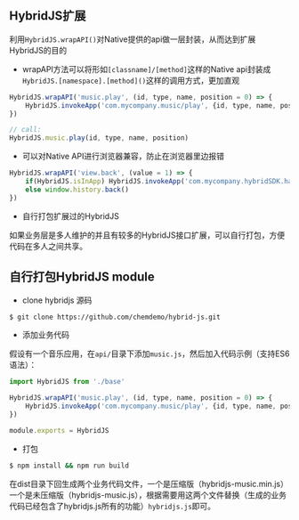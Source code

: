 ## HybridJS扩展

利用`HybridJS.wrapAPI()`对Native提供的api做一层封装，从而达到扩展HybridJS的目的

- wrapAPI方法可以将形如`[classname]/[method]`这样的Native api封装成`HybridJS.[namespace].[method]()`这样的调用方式，更加直观

``` js
HybridJS.wrapAPI('music.play', (id, type, name, position = 0) => {
    HybridJS.invokeApp('com.mycompany.music/play', {id, type, name, position})
})

// call:
HybridJS.music.play(id, type, name, position)
```

- 可以对Native API进行浏览器兼容，防止在浏览器里边报错

``` js
HybridJS.wrapAPI('view.back', (value = 1) => {
    if(HybridJS.isInApp) HybridJS.invokeApp('com.mycompany.hybridSDK.handler.UrlHandler/back', {value})
    else window.history.back()
})
```

- 自行打包扩展过的HybridJS

如果业务层是多人维护的并且有较多的HybridJS接口扩展，可以自行打包，方便代码在多人之间共享。


## 自行打包HybridJS module

- clone hybridjs 源码

``` bash
$ git clone https://github.com/chemdemo/hybrid-js.git
```

- 添加业务代码

假设有一个音乐应用，在`api/`目录下添加`music.js`，然后加入代码示例（支持ES6语法）：

``` js
import HybridJS from './base'

HybridJS.wrapAPI('music.play', (id, type, name, position = 0) => {
    HybridJS.invokeApp('com.mycompany.music/play', {id, type, name, position})
})

module.exports = HybridJS
```

- 打包

``` bash
$ npm install && npm run build
```

在dist目录下回生成两个业务代码文件，一个是压缩版（hybridjs-music.min.js）一个是未压缩版（hybridjs-music.js），根据需要用这两个文件替换（生成的业务代码已经包含了hybridjs.js所有的功能）`hybridjs.js`即可。
